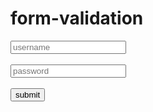# form-validation<!DOCTYPE html>
<html lang="en">
<head>
    <meta charset="UTF-8">
    <meta http-equiv="X-UA-Compatible" content="IE=edge">
    <meta name="viewport" content="width=device-width, initial-scale=1.0">
    <title>Document</title>
</head>
<body>
    <form onsubmit="return validate()" action="message.html">
    <input type="text" placeholder="username" id="uname" >
    <label id="lbuser" style="color:red; visibility:hidden";>invalid</label>
    <br><br>
    <input type="password" placeholder="password"id="pass">
    <label id="lbpass" style="color:red; visibility:hidden";>invalid</label>
    <br><br>
    <button>submit</button>
    </form>
    <script>
     function validate(){
       var username=document.getElementById("uname");
       var password=document.getElementById("pass");

       if(username.value.trim()==""){
        alert("blank username not allowed");
        username.style.border="solid 3px red";
        document.getElementById("lbuser").style.visibility="visible";
        return false;

       }
       else if(password.value.trim()=="") 
       {
        alert("blank password not allowed");
        password.style.border="solid 3px red";
        document.getElementById("lbpass").style.visibility="visible";
        return false;

       }
       else if(password.value.trim().length<5){
         alert("password is too short");
         return false;

       }
       else{
           true;
       }

     }


    </script>
    
</body>
</html>